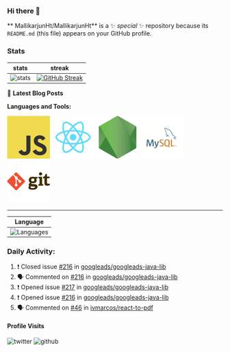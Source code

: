 ### Hi there 👋


** MallikarjunHt/MallikarjunHt** is a ✨ _special_ ✨ repository because its `README.md` (this file) appears on your GitHub profile.

### Stats
|stats|streak|  
|---|---|  
| ![stats](https://github-readme-stats.vercel.app/api?username=MallikarjunHt&theme=tokyonight&count_private=true&text_color=000&icon_color=000&bg_color=0,ea6161,ffc64d,fffc4d,52fa5a&theme=graywhite") | [![GitHub Streak](https://github-readme-streak-stats.herokuapp.com/?user=MallikarjunHt&theme=dark)](https://github.com/DenverCoder1/github-readme-streak-stats)|  

📕 **Latest Blog Posts**
<!-- BLOG-POST-LIST:START -->
<!-- BLOG-POST-LIST:END -->

**Languages and Tools:**  

<code><img height="100" src="https://raw.githubusercontent.com/github/explore/80688e429a7d4ef2fca1e82350fe8e3517d3494d/topics/javascript/javascript.png"></code>
<code><img height="100" src="https://raw.githubusercontent.com/github/explore/80688e429a7d4ef2fca1e82350fe8e3517d3494d/topics/react/react.png"></code>
<code><img height="100" src="https://raw.githubusercontent.com/github/explore/80688e429a7d4ef2fca1e82350fe8e3517d3494d/topics/nodejs/nodejs.png"></code>
<code><img height="100" src="https://raw.githubusercontent.com/github/explore/80688e429a7d4ef2fca1e82350fe8e3517d3494d/topics/mysql/mysql.png"></code>
<code><img height="100" src="https://raw.githubusercontent.com/github/explore/80688e429a7d4ef2fca1e82350fe8e3517d3494d/topics/git/git.png"></code>  

---
|Language|  
|---|  
![Languages](https://github-readme-stats.vercel.app/api/top-langs/?username=MallikarjunHt&hide=html&hide_title=true&hide_border=true&layout=compact&langs_count=7&exclude_repo=comp426,Redventures-Movie-Quotes&text_color=000&icon_color=fff&bg_color=0,52fa5a,4dfcff,c64dff&theme=graywhite)  |

### **Daily Activity:**  

<!--START_SECTION:activity-->
1. ❗️ Closed issue [#216](https://github.com/googleads/googleads-java-lib/issues/216) in [googleads/googleads-java-lib](https://github.com/googleads/googleads-java-lib)
2. 🗣 Commented on [#216](https://github.com/googleads/googleads-java-lib/issues/216) in [googleads/googleads-java-lib](https://github.com/googleads/googleads-java-lib)
3. ❗️ Opened issue [#217](https://github.com/googleads/googleads-java-lib/issues/217) in [googleads/googleads-java-lib](https://github.com/googleads/googleads-java-lib)
4. ❗️ Opened issue [#216](https://github.com/googleads/googleads-java-lib/issues/216) in [googleads/googleads-java-lib](https://github.com/googleads/googleads-java-lib)
5. 🗣 Commented on [#46](https://github.com/ivmarcos/react-to-pdf/issues/46) in [ivmarcos/react-to-pdf](https://github.com/ivmarcos/react-to-pdf)
<!--END_SECTION:activity-->

#### Profile Visits 
![twitter](https://img.shields.io/twitter/follow/MallikarjunHt?label=Twitter&logo=twitter&style=for-the-badge)
![github](https://img.shields.io/github/followers/MallikarjunHt?label=Followers&logo=GitHub&style=for-the-badge)

